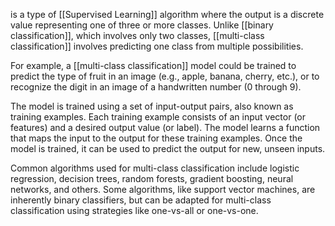 is a type of [[Supervised Learning]] algorithm where the output is a discrete value representing one of three or more classes. Unlike [[binary classification]], which involves only two classes, [[multi-class classification]] involves predicting one class from multiple possibilities.

For example, a [[multi-class classification]] model could be trained to predict the type of fruit in an image (e.g., apple, banana, cherry, etc.), or to recognize the digit in an image of a handwritten number (0 through 9).

The model is trained using a set of input-output pairs, also known as training examples. Each training example consists of an input vector (or features) and a desired output value (or label). The model learns a function that maps the input to the output for these training examples. Once the model is trained, it can be used to predict the output for new, unseen inputs.

Common algorithms used for multi-class classification include logistic regression, decision trees, random forests, gradient boosting, neural networks, and others. Some algorithms, like support vector machines, are inherently binary classifiers, but can be adapted for multi-class classification using strategies like one-vs-all or one-vs-one.